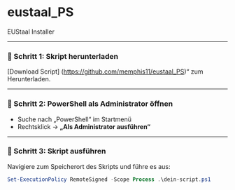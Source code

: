 # eustaal_PS
EUStaal Installer

---

### 🔹 Schritt 1: Skript herunterladen

[Download Script] (https://github.com/memphis11/eustaal_PS)“ zum Herunterladen.

---

### 🔹 Schritt 2: PowerShell als Administrator öffnen

- Suche nach „PowerShell“ im Startmenü  
- Rechtsklick → **„Als Administrator ausführen“**

---

### 🔹 Schritt 3: Skript ausführen

Navigiere zum Speicherort des Skripts und führe es aus:

```powershell
Set-ExecutionPolicy RemoteSigned -Scope Process .\dein-script.ps1
